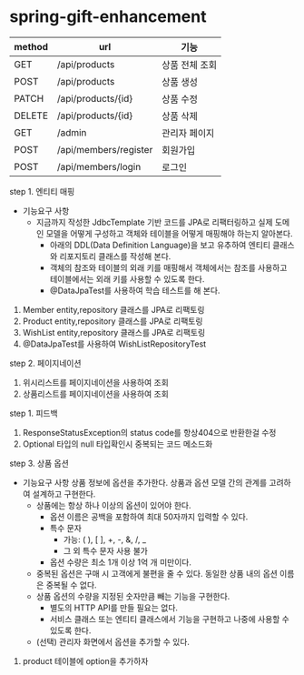# spring-gift-enhancement

| method | url                   | 기능       |
|--------|-----------------------|----------|
| GET    | /api/products         | 상품 전체 조회 |
| POST   | /api/products         | 상품 생성    |
| PATCH  | /api/products/{id}    | 상품 수정    |
| DELETE | /api/products/{id}    | 상품 삭제    |
| GET    | /admin                | 관리자 페이지  |
| POST   | /api/members/register | 회원가입     |
| POST   | /api/members/login    | 로그인      |

step 1. 엔티티 매핑

- 기능요구 사항
  + 지금까지 작성한 JdbcTemplate 기반 코드를 JPA로 리팩터링하고 실제 도메인 모델을 어떻게 구성하고 객체와 테이블을 어떻게 매핑해야 하는지 알아본다.
    - 아래의 DDL(Data Definition Language)을 보고 유추하여 엔티티 클래스와 리포지토리 클래스를 작성해 본다.
    - 객체의 참조와 테이블의 외래 키를 매핑해서 객체에서는 참조를 사용하고 테이블에서는 외래 키를 사용할 수 있도록 한다.
    - @DataJpaTest를 사용하여 학습 테스트를 해 본다.

1. Member entity,repository 클래스를 JPA로 리팩토링
2. Product entity,repository 클래스를 JPA로 리팩토링
3. WishList entity,repository 클래스를 JPA로 리팩토링
4. @DataJpaTest를 사용하여 WishListRepositoryTest

step 2. 페이지네이션

1. 위시리스트를 페이지네이션을 사용하여 조회
2. 상품리스트를 페이지네이션을 사용하여 조회

step 1. 피드백
1. ResponseStatusException의 status code를 항상404으로 반환한걸 수정
2. Optional 타입의 null 타입확인시 중복되는 코드 메소드화

step 3. 상품 옵션

- 기능요구 사항
  상품 정보에 옵션을 추가한다. 상품과 옵션 모델 간의 관계를 고려하여 설계하고 구현한다.
  - 상품에는 항상 하나 이상의 옵션이 있어야 한다.
    - 옵션 이름은 공백을 포함하여 최대 50자까지 입력할 수 있다.
    - 특수 문자
      - 가능: ( ), [ ], +, -, &, /, _
      - 그 외 특수 문자 사용 불가
    - 옵션 수량은 최소 1개 이상 1억 개 미만이다.
  - 중복된 옵션은 구매 시 고객에게 불편을 줄 수 있다. 동일한 상품 내의 옵션 이름은 중복될 수 없다.
  - 상품 옵션의 수량을 지정된 숫자만큼 빼는 기능을 구현한다.
    - 별도의 HTTP API를 만들 필요는 없다.
    - 서비스 클래스 또는 엔티티 클래스에서 기능을 구현하고 나중에 사용할 수 있도록 한다.
  - (선택) 관리자 화면에서 옵션을 추가할 수 있다.

1. product 테이블에 option을 추가하자
